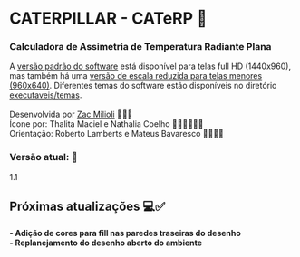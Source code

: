 # CATERPILLAR - CATeRP 🐛
<h3><strong>Calculadora de Assimetria de Temperatura Radiante Plana</strong></h3>

A [versão padrão do software](https://github.com/labeee/Caterpillar-CATeRP/blob/main/executaveis/Caterpillar.zip) está disponível para telas full HD (1440x960), mas também há uma [versão de escala reduzida para telas menores (960x640)](https://github.com/labeee/Caterpillar-CATeRP/blob/main/executaveis/Caterpillar%20Downscale.zip).
Diferentes temas do software estão disponíveis no diretório [executaveis/temas](https://github.com/labeee/Caterpillar-CATeRP/tree/main/executaveis/temas).<br><br>
Desenvolvida por [Zac Milioli](https://github.com/Zac-Milioli) 👩🏻‍💻 <br>
Ícone por: Thalita Maciel e Nathalia Coelho 👩🏻‍🎨👩🏻‍🎨<br>
Orientação: Roberto Lamberts e Mateus Bavaresco 👷🏻👷🏻<br>
<h3><strong>Versão atual: 🎉</strong></h3> 
1.1
<br>

<h2><strong>Próximas atualizações 💻✅<strong></h2>
- Adição de cores para fill nas paredes traseiras do desenho<br>
- Replanejamento do desenho aberto do ambiente<br>
